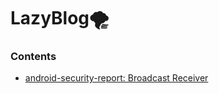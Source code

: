 # LazyBlog🌪️

### Contents 
- [android-security-report: Broadcast Receiver](posts/android-security-report-20221127.md)

